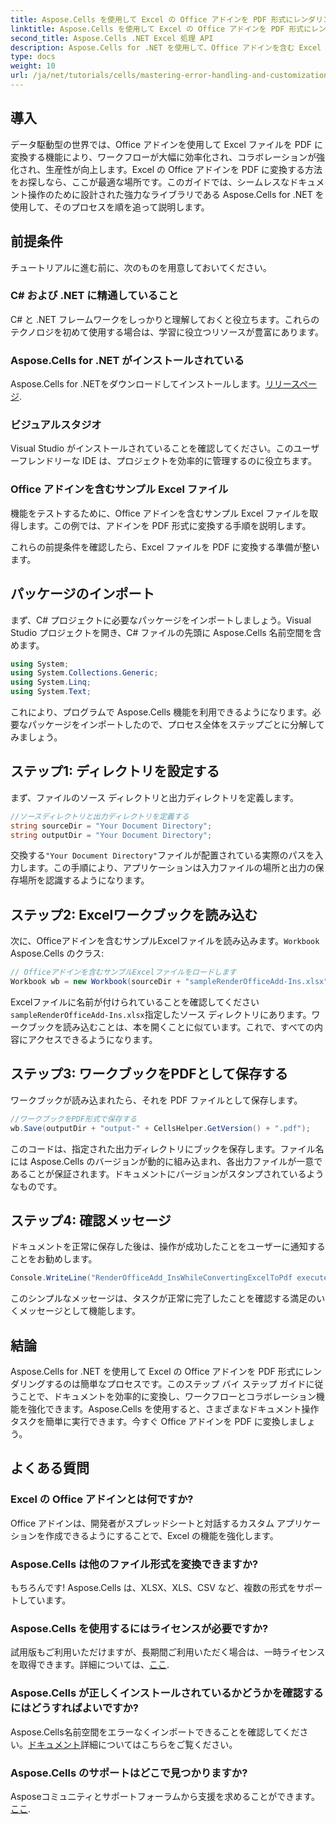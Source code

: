 ```yaml
---
title: Aspose.Cells を使用して Excel の Office アドインを PDF 形式にレンダリングする
linktitle: Aspose.Cells を使用して Excel の Office アドインを PDF 形式にレンダリングする
second_title: Aspose.Cells .NET Excel 処理 API
description: Aspose.Cells for .NET を使用して、Office アドインを含む Excel ファイルを PDF 形式にシームレスに変換する方法を学習することで、Excel ワークフローの可能性を最大限に引き出します。この包括的なガイドでは、ステップバイステップのアプローチが提供されます。
type: docs
weight: 10
url: /ja/net/tutorials/cells/mastering-error-handling-and-customization/render-office-add-ins-in-excel-to-pdf-format/
---
```

## 導入

データ駆動型の世界では、Office アドインを使用して Excel ファイルを PDF に変換する機能により、ワークフローが大幅に効率化され、コラボレーションが強化され、生産性が向上します。Excel の Office アドインを PDF に変換する方法をお探しなら、ここが最適な場所です。このガイドでは、シームレスなドキュメント操作のために設計された強力なライブラリである Aspose.Cells for .NET を使用して、そのプロセスを順を追って説明します。

## 前提条件

チュートリアルに進む前に、次のものを用意しておいてください。

### C# および .NET に精通していること
C# と .NET フレームワークをしっかりと理解しておくと役立ちます。これらのテクノロジを初めて使用する場合は、学習に役立つリソースが豊富にあります。

### Aspose.Cells for .NET がインストールされている
Aspose.Cells for .NETをダウンロードしてインストールします。[リリースページ](https://releases.aspose.com/cells/net/).

### ビジュアルスタジオ
Visual Studio がインストールされていることを確認してください。このユーザーフレンドリーな IDE は、プロジェクトを効率的に管理するのに役立ちます。

### Office アドインを含むサンプル Excel ファイル
機能をテストするために、Office アドインを含むサンプル Excel ファイルを取得します。この例では、アドインを PDF 形式に変換する手順を説明します。

これらの前提条件を確認したら、Excel ファイルを PDF に変換する準備が整います。

## パッケージのインポート
まず、C# プロジェクトに必要なパッケージをインポートしましょう。Visual Studio プロジェクトを開き、C# ファイルの先頭に Aspose.Cells 名前空間を含めます。

```csharp
using System;
using System.Collections.Generic;
using System.Linq;
using System.Text;
```
これにより、プログラムで Aspose.Cells 機能を利用できるようになります。必要なパッケージをインポートしたので、プロセス全体をステップごとに分解してみましょう。

## ステップ1: ディレクトリを設定する

まず、ファイルのソース ディレクトリと出力ディレクトリを定義します。

```csharp
//ソースディレクトリと出力ディレクトリを定義する
string sourceDir = "Your Document Directory";
string outputDir = "Your Document Directory";
```

交換する`"Your Document Directory"`ファイルが配置されている実際のパスを入力します。この手順により、アプリケーションは入力ファイルの場所と出力の保存場所を認識するようになります。

## ステップ2: Excelワークブックを読み込む

次に、Officeアドインを含むサンプルExcelファイルを読み込みます。`Workbook` Aspose.Cells のクラス:

```csharp
// Officeアドインを含むサンプルExcelファイルをロードします
Workbook wb = new Workbook(sourceDir + "sampleRenderOfficeAdd-Ins.xlsx");
```

Excelファイルに名前が付けられていることを確認してください`sampleRenderOfficeAdd-Ins.xlsx`指定したソース ディレクトリにあります。ワークブックを読み込むことは、本を開くことに似ています。これで、すべての内容にアクセスできるようになります。

## ステップ3: ワークブックをPDFとして保存する

ワークブックが読み込まれたら、それを PDF ファイルとして保存します。

```csharp
//ワークブックをPDF形式で保存する
wb.Save(outputDir + "output-" + CellsHelper.GetVersion() + ".pdf");
```

このコードは、指定された出力ディレクトリにブックを保存します。ファイル名には Aspose.Cells のバージョンが動的に組み込まれ、各出力ファイルが一意であることが保証されます。ドキュメントにバージョンがスタンプされているようなものです。

## ステップ4: 確認メッセージ

ドキュメントを正常に保存した後は、操作が成功したことをユーザーに通知することをお勧めします。

```csharp
Console.WriteLine("RenderOfficeAdd_InsWhileConvertingExcelToPdf executed successfully.");
```

このシンプルなメッセージは、タスクが正常に完了したことを確認する満足のいくメッセージとして機能します。

## 結論

Aspose.Cells for .NET を使用して Excel の Office アドインを PDF 形式にレンダリングするのは簡単なプロセスです。このステップ バイ ステップ ガイドに従うことで、ドキュメントを効率的に変換し、ワークフローとコラボレーション機能を強化できます。Aspose.Cells を使用すると、さまざまなドキュメント操作タスクを簡単に実行できます。今すぐ Office アドインを PDF に変換しましょう。

## よくある質問

### Excel の Office アドインとは何ですか?
Office アドインは、開発者がスプレッドシートと対話するカスタム アプリケーションを作成できるようにすることで、Excel の機能を強化します。

### Aspose.Cells は他のファイル形式を変換できますか?
もちろんです! Aspose.Cells は、XLSX、XLS、CSV など、複数の形式をサポートしています。

### Aspose.Cells を使用するにはライセンスが必要ですか?
試用版もご利用いただけますが、長期間ご利用いただく場合は、一時ライセンスを取得できます。詳細については、[ここ](https://purchase.aspose.com/temporary-license/).

### Aspose.Cells が正しくインストールされているかどうかを確認するにはどうすればよいですか?
 Aspose.Cells名前空間をエラーなくインポートできることを確認してください。[ドキュメント](https://reference.aspose.com/cells/net/)詳細についてはこちらをご覧ください。

### Aspose.Cells のサポートはどこで見つかりますか?
 Asposeコミュニティとサポートフォーラムから支援を求めることができます。[ここ](https://forum.aspose.com/c/cells/9).